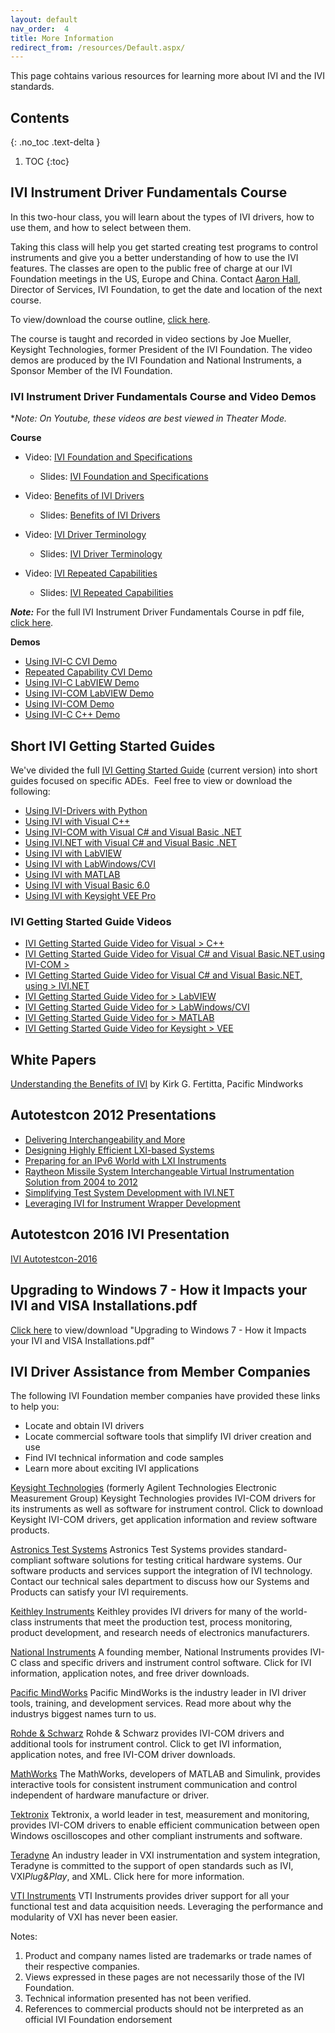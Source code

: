 ```yaml
---
layout: default
nav_order:  4
title: More Information
redirect_from: /resources/Default.aspx/
---
```

This page cohtains various resources for learning more about IVI and the
IVI standards.

## Contents
{: .no_toc .text-delta }

1. TOC
{:toc}

## IVI Instrument Driver Fundamentals Course

In this two-hour class, you will learn about the types of IVI drivers,
how to use them, and how to select between them.

Taking this class will help you get started creating test programs to
control instruments and give you a better understanding of how to use
the IVI features. The classes are open to the public free of charge at
our IVI Foundation meetings in the US, Europe and China. 
Contact [Aaron Hall](mailto:execdir@ivifoundation.org), Director of Services, IVI
Foundation, to get the date and location of the next course.

To view/download the course outline, [click here](../assets/docs/IVI%20Instrument%20Driver%20Fundamentals%20Course.pdf).

The course is taught and recorded in video sections by Joe Mueller,
Keysight Technologies, former President of the IVI Foundation. The video
demos are produced by the IVI Foundation and National Instruments, a
Sponsor Member of the IVI Foundation.

### IVI Instrument Driver Fundamentals Course and Video Demos

\**Note: On Youtube, these videos are best viewed in Theater Mode.*

**Course**

- Video: [IVI Foundation and Specifications](https://youtu.be/eyum3Sd2hXQ)
  - Slides: [IVI Foundation and Specifications](../assets/docs/IVI%20Foundation%20and%20Specifications.pdf)

- Video: [Benefits of IVI Drivers](https://youtu.be/V60bfa1uVNg)
  - Slides: [Benefits of IVI Drivers](../assets/docs/Benefits%20of%20Drivers.pdf)

- Video: [IVI Driver Terminology](https://youtu.be/keRXKBu6O4o)
  - Slides: [IVI Driver Terminology](../assets/docs/IVI%20Driver%20Terminology.pdf)
- Video: [IVI Repeated Capabilities](https://youtu.be/0k_1sjGDwSU)
  - Slides: [IVI Repeated Capabilities](../assets/docs/IVI%20Repeated%20Capabilities.pdf)

***Note:*** For the full IVI Instrument Driver Fundamentals Course in
pdf file, [click here](../assets/docs/IVI%20Instrument%20Driver%20Fundamentals%20Course%20Full.pdf).


**Demos**

- [Using IVI-C CVI Demo](https://www.youtube.com/watch?v=kAwG3afdrIs)
- [Repeated Capability CVI Demo](https://www.youtube.com/watch?v=tFw15CjIrYo)
- [Using IVI-C LabVIEW Demo](https://www.youtube.com/watch?v=o3pcRtLGv4I)
- [Using IVI-COM LabVIEW Demo](https://www.youtube.com/watch?v=pBVnl2OeW0k)
- [Using IVI-COM Demo](https://www.youtube.com/watch?v=uDQsv4tc35I)
- [Using IVI-C C++ Demo](https://www.youtube.com/watch?v=BWnROPvUjSg)


## Short IVI Getting Started Guides

We've divided the full [IVI Getting Started Guide](../downloads/IVI-GSG-CurrentVersion.pdf) (current version) into
short guides focused on specific ADEs.  Feel free to view or download
the following:

- [Using IVI-Drivers with Python](../downloads/IVI%20GSG%202019/Getting%20Started%20with%20IVI%20and%20Python.pdf)
- [Using IVI with Visual C++](../downloads/IVI%20short%20guides%202015/Using_IVI_with_Visual_C.pdf)
- [Using IVI-COM with Visual C\# and Visual Basic .NET](
    ../downloads/IVI%20short%20guides%202015/Using%20IVI%20with%20C%20and%20VB.pdf)
- [Using IVI.NET with Visual C\# and Visual Basic .NET](
    ../downloads/IVI%20short%20guides%202015/IVIshort_guides_2016/Using%20IVI.Net%20Drivers%20CS%20and%20VB%20Aug_8_2016.pdf)
- [Using IVI with LabVIEW](../downloads/IVI%20short%20guides%202015/Using%20IVI%20with%20LabVIEW.pdf)
- [Using IVI with LabWindows/CVI](../downloads/IVI%20short%20guides%202015/Using%20IVI%20with%20LabWindows%20CVI.pdf)
- [Using IVI with MATLAB](../downloads/IVI%20short%20guides%202015/Using%20IVI%20with%20MATLAB.pdf)
- [Using IVI with Visual Basic 6.0](../downloads/IVI%20short%20guides%202015/Using%20IVI%20with%20VBasic6.pdf)
- [Using IVI with Keysight VEE Pro](../downloads/IVI%20short%20guides%202015/Using%20IVI%20with%20Keysight%20VEE%20Pro.pdf)

### IVI Getting Started Guide Videos

- [IVI Getting Started Guide Video for Visual > C++](https://www.youtube.com/watch?v=8OOpk6adHqk)
- [IVI Getting Started Guide Video for Visual C\# and Visual Basic.NET,using IVI-COM > ](
           https://www.youtube.com/watch?v=zK2sliD5h1s&context=C32e602dADOEgsToPDskL1rdK1U1mgqxRsL0bTOaXq)
- [IVI Getting Started Guide Video for Visual C\# and Visual Basic.NET, using > IVI.NET](https://youtu.be/E-QjdXq7J6Q)
- [IVI Getting Started Guide Video for > LabVIEW](https://www.youtube.com/user/IVIFoundation#p/u/1/jYw_JoBJLNM)
- [IVI Getting Started Guide Video for > LabWindows/CVI](https://www.youtube.com/user/IVIFoundation#p/u/2/4eOJ1A-hvxY)
- [IVI Getting Started Guide Video for > MATLAB](https://www.youtube.com/user/IVIFoundation#p/u/3/N-xbW1r79b4)
- [IVI Getting Started Guide Video for Keysight > VEE](https://www.youtube.com/user/IVIFoundation#p/u/0/F7n0RIGXwGM)


## White Papers

[Understanding the Benefits of IVI](../assets/docs/Understanding%20the%20Benefits%20of%20IVI.pdf)
by Kirk G. Fertitta, Pacific Mindworks

## Autotestcon 2012 Presentations

- [Delivering Interchangeability and More](
  ../downloads/Autotestcon%202012%20Presentations/Delivering%20Interchangeability%20and%20More.pptx)
- [Designing Highly Efficient LXI-based Systems](
  ../downloads/Autotestcon%202012%20Presentations/Designing%20Highly%20Efficient%20LXI-based%20Systems.pptx)
- [Preparing for an IPv6 World with LXI Instruments](
  ../downloads/Autotestcon%202012%20Presentations/Preparing%20for%20an%20IPv6%20World%20with%20LXI%20Instruments.pptx)
- [Raytheon Missile System Interchangeable Virtual Instrumentation Solution from 2004 to 2012](
    ../downloads/Autotestcon%202012%20Presentations/Raytheon%20Missile%20System%20Interchangeable%20Virtual%20Instrumentation%20Solution%20from%202004%20to%202012.pptx)
- [Simplifying Test System Development with IVI.NET](
    ../downloads/Autotestcon%202012%20Presentations/Simplifying%20Test%20System%20Development%20with%20IVI.NET.ppt)
- [Leveraging IVI for Instrument Wrapper Development](
    ../downloads/Autotestcon%202012%20Presentations/Leveraging%20IVI%20for%20Instrument%20Wrapper%20Development.pdf)

## Autotestcon 2016 IVI Presentation

[IVI Autotestcon-2016](https://ivifoundation.org/downloads/Autotestcon2016/IVI%20Autotestcon-2016.pdf)

## Upgrading to Windows 7 - How it Impacts your IVI and VISA Installations.pdf

[Click here](../assets/docs/Upgrading%20to%20Windows%207%20-%20How%20it%20Impacts%20your%20IVI%20and%20VISA%20Installations.pdf)
to view/download "Upgrading to Windows 7 - How it Impacts your IVI and
VISA Installations.pdf"

## IVI Driver Assistance from Member Companies

The following IVI Foundation member companies have provided these links
to help you:

  - Locate and obtain IVI drivers
  - Locate commercial software tools that simplify IVI driver creation
    and use
  - Find IVI technical information and code samples
  - Learn more about exciting IVI applications

<div class="basicLine">

</div>

[Keysight Technologies](https://www.keysight.com/) (formerly Agilent
Technologies Electronic Measurement
Group)[](https://www.keysight.com/main/home.jspx?cc=US&lc=eng)
Keysight Technologies provides IVI-COM drivers for its instruments as
well as software for instrument control. Click to download Keysight
IVI-COM drivers, get application information and review software
products.

<span class="style1" style="COLOR: black;"> [Astronics Test Systems](https://www.astronicstestsystems.com/support/downloads)</span>
Astronics Test Systems provides standard-compliant software solutions
for testing critical hardware systems. Our software products and
services support the integration of IVI technology. Contact our
technical sales department to discuss how our Systems and Products can
satisfy your IVI requirements.

[Keithley Instruments](https://www.keithley.com/)
Keithley provides IVI drivers for many of the world-class instruments
that meet the production test, process monitoring, product development,
and research needs of electronics manufacturers.

[National Instruments](https://www.ni.com/ivi/)
A founding member, National Instruments provides IVI-C class and
specific drivers and instrument control software. Click for IVI
information, application notes, and free driver downloads.

[Pacific MindWorks](https://www.pacificmindworks.com/)
Pacific MindWorks is the industry leader in IVI driver tools, training,
and development services. Read more about why the industrys biggest
names turn to us.

[Rohde & Schwarz](https://www.rohde-schwarz.com/drivers/overview.html)
Rohde & Schwarz provides IVI-COM drivers and additional tools for
instrument control. Click to get IVI information, application notes, and
free IVI-COM driver downloads.

[MathWorks](https://www.mathworks.com/products/instrument/)
The MathWorks, developers of MATLAB and Simulink, provides interactive
tools for consistent instrument communication and control independent of
hardware manufacture or driver.

[Tektronix](https://www.tek.com/oscilloscopes)
Tektronix, a world leader in test, measurement and monitoring, provides
IVI-COM drivers to enable efficient communication between open Windows
oscilloscopes and other compliant instruments and software.

[Teradyne](https://www.teradyne.com/militaryaerospace/)
An industry leader in VXI instrumentation and system integration,
Teradyne is committed to the support of open standards such as IVI,
VXI*Plug&Play*, and XML. Click here for more information.

<span class="style2">[VTI Instruments](https://www.vtiinstruments.com/)</span>
VTI Instruments provides driver support for all your functional test and
data acquisition needs. Leveraging the performance and modularity of VXI
has never been easier.

<div class="basicLine">

</div>

Notes:

1.  Product and company names listed are trademarks or trade names of
    their respective companies.
2.  Views expressed in these pages are not necessarily those of the IVI
    Foundation.
3.  Technical information presented has not been verified.
4.  References to commercial products should not be interpreted as an
    official IVI Foundation endorsement

